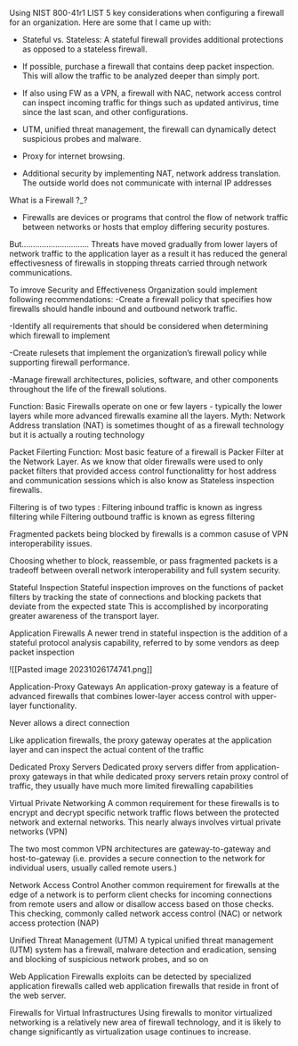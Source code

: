
Using NIST 800-41r1 LIST 5 key considerations when configuring a firewall for an organization.
Here are some that I came up with:

- Stateful vs. Stateless: A stateful firewall provides additional protections as opposed to a stateless firewall.

- If possible, purchase a firewall that contains deep packet inspection. This will allow the traffic to be analyzed deeper than simply port.

- If also using FW as a VPN, a firewall with NAC, network access control can inspect incoming traffic for things such as updated antivirus, time since the last scan, and other configurations.

- UTM, unified threat management, the firewall can dynamically detect suspicious probes and malware.

- Proxy for internet browsing.

- Additional security by implementing NAT, network address translation. The outside world does not communicate with internal IP addresses


What is a Firewall ?_?
- Firewalls are devices or programs that control the flow of network traffic between networks or hosts that employ differing security postures.

But..............................
Threats have moved gradually from lower layers of network traffic to the application layer as a result it has reduced the general effectivesness of firewalls in stopping threats carried through network communications.



To imrove Security and Effectiveness Organization sould implement following recommendations:
-Create a firewall policy that specifies how firewalls should handle inbound and outbound network traffic.

-Identify all requirements that should be considered when determining which firewall to implement

-Create rulesets that implement the organization’s firewall policy while supporting firewall performance.

-Manage firewall architectures, policies, software, and other components throughout the life of the firewall solutions.


Function:
Basic Firewalls operate on one or few layers - typically the lower layers while more advanced firewalls examine all the layers.
Myth: Network Address translation (NAT) is sometimes thought of as a firewall technology but it is actually a routing technology



Packet Filerting
Function: Most basic feature of a firewall is Packer Filter at the Network Layer. As we know that older firewalls were used to only packet filters that provided access control functionalitty for host address and communication sessions which is also know as Stateless inspection firewalls.

Filtering is of two types : 
Filtering inbound traffic is known as ingress filtering while 
Filtering outbound traffic is known as egress filtering 

Fragmented packets being blocked by firewalls is a common casuse of VPN interoperability issues.

Choosing whether to block, reassemble, or pass fragmented packets is a tradeoff between overall network interoperability and full system security.



Stateful Inspection 
Stateful inspection improves on the functions of packet filters by tracking the state of connections and blocking packets that deviate from the expected state This is accomplished by incorporating greater awareness of the transport layer.



Application Firewalls
A newer trend in stateful inspection is the addition of a stateful protocol analysis capability, referred to by some vendors as deep packet inspection

![[Pasted image 20231026174741.png]]

Application-Proxy Gateways
An application-proxy gateway is a feature of advanced firewalls that combines lower-layer access control with upper-layer functionality.

Never allows a direct connection

Like application firewalls, the proxy gateway operates at the application layer and can inspect the actual content of the traffic



Dedicated Proxy Servers
Dedicated proxy servers differ from application-proxy gateways in that while dedicated proxy servers retain proxy control of traffic, they usually have much more limited firewalling capabilities

Virtual Private Networking
A common requirement for these firewalls is to encrypt and decrypt specific network traffic flows between the protected network and external networks. This nearly always involves virtual private networks (VPN)

The two most common VPN architectures are gateway-to-gateway and host-to-gateway (i.e. provides a secure connection to the network for individual users, usually called remote users.)

Network Access Control
Another common requirement for firewalls at the edge of a network is to perform client checks for incoming connections from remote users and allow or disallow access based on those checks. This checking, commonly called network access control (NAC) or network access protection (NAP)


Unified Threat Management (UTM)
A typical unified threat management (UTM) system has a firewall, malware detection and eradication, sensing and blocking of suspicious network probes, and so on

Web Application Firewalls
exploits can be detected by specialized application firewalls called web application firewalls that reside in front of the web server.

Firewalls for Virtual Infrastructures
Using firewalls to monitor virtualized networking is a relatively new area of firewall technology, and it is likely to change significantly as virtualization usage continues to increase.





